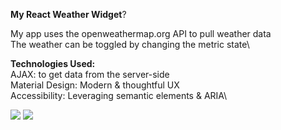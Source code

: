 <b>My React Weather Widget</b>?

My app uses the openweathermap.org API to pull weather data\
The weather can be toggled by changing the metric state\

<b>Technologies Used:</b>\
AJAX: to get data from the server-side\
Material Design: Modern & thoughtful UX\
Accessibility: Leveraging semantic elements & ARIA\

![](https://i.ibb.co/JRT0dtr/Screen-Shot-2020-04-28-at-1-05-59-PM.png)
![](https://i.ibb.co/12rd88K/Screen-Shot-2020-04-28-at-1-06-17-PM.png)
